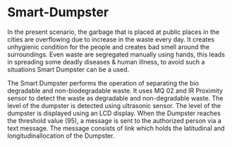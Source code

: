 # Smart-Dumpster

In the present scenario, the garbage that is placed at public places in the cities are overflowing due to increase in the waste every day. It creates unhygienic condition for the people and creates bad smell around the surroundings. Even waste are segregated manually using hands, this leads in spreading some deadly diseases & human illness, to avoid such a situations Smart Dumpster can be a used.

The Smart Dumpster performs the operation of separating the bio degradable and non-biodegradable waste. It uses MQ 02 and IR Proximity sensor to detect the waste as degradable and non-degradable waste. The level of the dumpster is detected using ultrasonic sensor. The level of the dumpster is displayed using an LCD display. When the Dumpster reaches the threshold value (95), a message is sent to the authorized person via a text message. The message consists of link which holds the latitudinal and longitudinallocation of the Dumpster.

